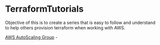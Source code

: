 # TerraformTutorials





Objective of this is to create a series that is easy to follow and understand to help others provision terraform when working with AWS.

[AWS AutoScaling Group](https://github.com/OklenCodes/Terraform-AWS-Tutorials/tree/main/AutoScalingGroup) - 
